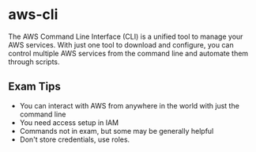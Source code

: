 # aws-cli

The AWS Command Line Interface (CLI) is a unified tool to manage your AWS services. With just one tool to download and configure, you can control multiple AWS services from the command line and automate them through scripts.

## Exam Tips

- You can interact with AWS from anywhere in the world with just the command line
- You need access setup in IAM
- Commands not in exam, but some may be generally helpful
- Don't store credentials, use roles.
